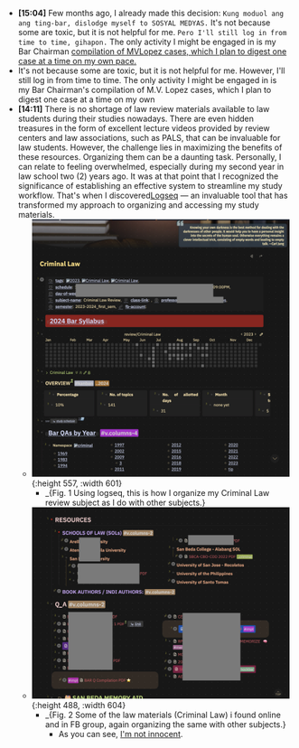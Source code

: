 - **[15:04]** Few months ago, I already made this decision: `Kung moduol ang ang ting-bar, dislodge myself to SOSYAL MEDYAS.` It's not because some are toxic, but it is not helpful for me. `Pero I'll still log in from time to time, gihapon.` The only activity I might be engaged in is my Bar Chairman [compilation of MVLopez cases, which I plan to digest one case at a time on my own pace.](((6520ff11-2f8c-4251-b2a8-e3d1a660ccf7)))
- It's not because some are toxic, but it is not helpful for me. However, I'll still log in from time to time. The only activity I might be engaged in is my Bar Chairman's compilation of M.V. Lopez cases, which I plan to digest one case at a time on my own
- **[14:11]** There is no shortage of law review materials available to law students during their studies nowadays. There are even hidden treasures in the form of excellent lecture videos provided by review centers and law associations, such as PALS, that can be invaluable for law students. However, the challenge lies in maximizing the benefits of these resources. Organizing them can be a daunting task. Personally, I can relate to feeling overwhelmed, especially during my second year in law school two (2) years ago. It was at that point that I recognized the significance of establishing an effective system to streamline my study workflow. That's when I discovered[Logseq]([[app/logseq]]) — an invaluable tool that has transformed my approach to organizing and accessing my study materials.
	- ![](../assets/Screenshot_2023-10-07_2.25.46_PM.png){:height 557, :width 601}
		- _{Fig. 1 Using logseq, this is how I organize my Criminal Law review subject as I do with other subjects.}
	- ![](../assets/Screenshot_2023-10-07_2.26.53_PM.png){:height 488, :width 604}
		- _{Fig. 2 Some of the law materials (Criminal Law) i found online and in FB group, again organizing the same with other subjects.}
			- As you can see, [I'm not innocent](((651ba20e-e398-4769-9522-a027348d601c))).